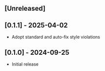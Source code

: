## [Unreleased]

## [0.1.1] - 2025-04-02

- Adopt standard and auto-fix style violations

## [0.1.0] - 2024-09-25

- Initial release
